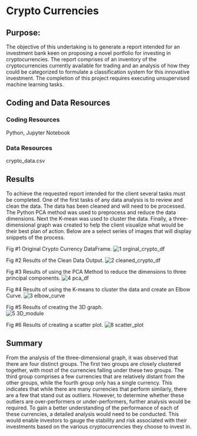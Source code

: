 # Crypto Currencies

## Purpose:
The objective of this undertaking is to generate a report intended for an investment bank keen on proposing a novel portfolio for investing in cryptocurrencies. The report comprises of an inventory of the cryptocurrencies currently available for trading and an analysis of how they could be categorized to formulate a classification system for this innovative investment. The completion of this project requires executing unsupervised machine learning tasks.

## Coding and Data Resources
### Coding Resources
Python, Jupyter Notebook
### Data Resources
crypto_data.csv

## Results
To achieve the requested report intended for the client several tasks must be completed. One of the first tasks of any data analysis is to review and clean the data. The data has been cleaned and will need to be processed. The Python PCA method was used to preprocess and reduce the data dimensions. Next the K-mean was used to cluster the data. Finally, a three-dimensional graph was created to help the client visualize what would be their best plan of action. Below are a select series of images that will display snippets of the process.

Fig #1 Original Crypto Currency DataFrame.
![1 orginal_crypto_df](https://user-images.githubusercontent.com/113568268/221070489-c18cb0ac-d414-45fa-b16b-c941a276ab16.png)

Fig #2 Results of the Clean Data Output.
![2 cleaned_crypto_df](https://user-images.githubusercontent.com/113568268/221070520-e74bfd5f-70e8-44c9-8722-722aa14af403.png)

Fig #3 Results of using the PCA Method to reduce the dimensions to three principal components.
![4 pca_df](https://user-images.githubusercontent.com/113568268/221070568-619ed79d-cf26-4276-9c5f-80e252b213b4.png)

Fig #4 Results of using the K-means to cluster the data and create an Elbow Curve. 
![3 elbow_curve](https://user-images.githubusercontent.com/113568268/221070585-0d078393-4a51-44c4-89e0-d87ab1dc0c01.png)

Fig #5 Results of creating the 3D graph.  
![5 3D_module](https://user-images.githubusercontent.com/113568268/221070666-a38ce6e6-ff41-46cb-a38e-f0dcd9e0f51e.png)

Fig #6 Results of creating a scatter plot. 
![8 scatter_plot](https://user-images.githubusercontent.com/113568268/221070712-89b3ca4e-6c80-4e69-95a3-e325b72ca36c.png)


## Summary
From the analysis of the three-dimensional graph, it was observed that there are four distinct groups. The first two groups are closely clustered together, with most of the currencies falling under these two groups. The third group comprises a few currencies that are relatively distant from the other groups, while the fourth group only has a single currency. This indicates that while there are many currencies that perform similarly, there are a few that stand out as outliers. However, to determine whether these outliers are over-performers or under-performers, further analysis would be required.
To gain a better understanding of the performance of each of these currencies, a detailed analysis would need to be conducted. This would enable investors to gauge the stability and risk associated with their investments based on the various cryptocurrencies they choose to invest in.




